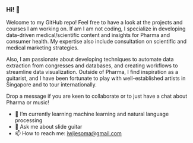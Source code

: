 ### Hi! 👋

Welcome to my GitHub repo! Feel free to have a look at the projects and courses I am working on. 
If am I am not coding, I specialize in developing data-driven medical/scientific content and insights for Pharma and consumer health. 
My expertise also include consultation on scientific and medical marketing strategies.

Also, I am passionate about developing techniques to automate data extraction from congresses and databases, and creating workflows to streamline data visualization.
Outside of Pharma, I find inspiration as a guitarist, and I have been fortunate to play with well-established artists in Singapore and to tour internationally.

Drop a message if you are keen to collaborate or to just have a chat about Pharma or music! 

- 🌱 I’m currently learning machine learning and natural language processing
- 💬 Ask me about slide guitar
- 📫 How to reach me: iwijesoma@gmail.com
